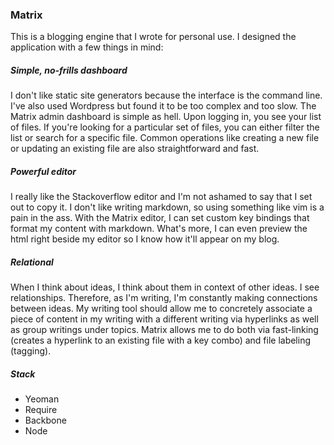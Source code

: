 ### Matrix

This is a blogging engine that I wrote for personal use. I designed the application with a few things in mind:

##### Simple, no-frills dashboard

I don't like static site generators because the interface is the command line. I've also used Wordpress but found it to be too complex and too slow. The Matrix admin dashboard is simple as hell. Upon logging in, you see your list of files. If you're looking for a particular set of files, you can either filter the list or search for a specific file. Common operations like creating a new file or updating an existing file are also straightforward and fast.

##### Powerful editor

I really like the Stackoverflow editor and I'm not ashamed to say that I set out to copy it. I don't like writing markdown, so using something like vim is a pain in the ass. With the Matrix editor, I can set custom key bindings that format my content with markdown. What's more, I can even preview the html right beside my editor so I know how it'll appear on my blog.

##### Relational

When I think about ideas, I think about them in context of other ideas. I see relationships. Therefore, as I'm writing, I'm constantly making connections between ideas. My writing tool should allow me to concretely associate a piece of content in my writing with a different writing via hyperlinks as well as group writings under topics. Matrix allows me to do both via fast-linking (creates a hyperlink to an existing file with a key combo) and file labeling (tagging).

##### Stack

* Yeoman
* Require
* Backbone
* Node
